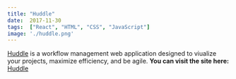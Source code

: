 ```yaml
---
title: "Huddle"
date:  2017-11-30
tags:  ["React", "HTML", "CSS", "JavaScript"]
image: './huddle.png'
---
```


[Huddle] is a workflow management web application designed to viualize your
projects, maximize efficiency, and be agile. **You can visit the site here:** 
[Huddle]

<!--- reference links --->
[Huddle]: <https://github.com/RBoshae/ReflexManagment>
